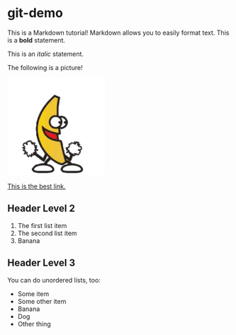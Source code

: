 # git-demo

This is a Markdown tutorial! Markdown allows you to easily format text. This is a **bold** statement.

This is an _italic_ statement.

The following is a picture!

![This is alt text!](./images/banana-dance.gif)

[This is the best link.](https://www.linkedin.com/in/victoria-mcbride-885b96163/)

## Header Level 2

1. The first list item
2. The second list item
3. Banana

## Header Level 3

You can do unordered lists, too:

- Some item
- Some other item
- Banana
- Dog
- Other thing